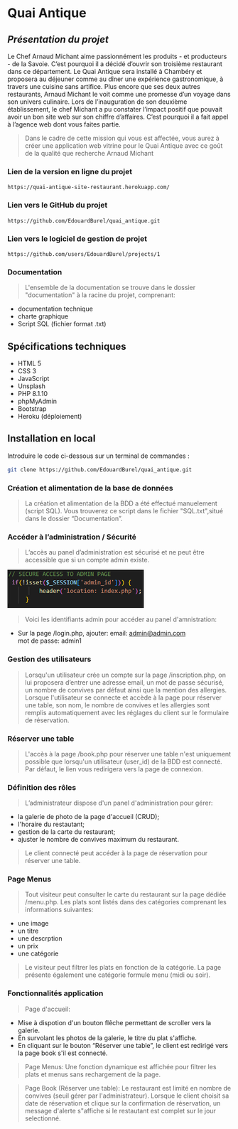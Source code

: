 # Quai Antique 

## _Présentation du projet_

Le Chef Arnaud Michant aime passionnément les produits - et producteurs - de la Savoie. C’est pourquoi il a décidé d’ouvrir son troisième restaurant dans ce département.
Le Quai Antique sera installé à Chambéry et proposera au déjeuner comme au dîner une expérience gastronomique, à travers une cuisine sans artifice.
Plus encore que ses deux autres restaurants, Arnaud Michant le voit comme une promesse d’un voyage dans son univers culinaire.
Lors de l’inauguration de son deuxième établissement, le chef Michant a pu constater l’impact positif que pouvait avoir un bon site web sur son chiffre d’affaires. 
C’est pourquoi il a fait appel à l’agence web dont vous faites partie.

>Dans le cadre de cette mission qui vous est affectée, vous aurez à créer une application web vitrine pour le Quai Antique avec ce goût de la qualité que recherche Arnaud Michant


### Lien de la version en ligne du projet

    https://quai-antique-site-restaurant.herokuapp.com/

### Lien vers le GitHub du projet

    https://github.com/EdouardBurel/quai_antique.git

### Lien vers le logiciel de gestion de projet

    https://github.com/users/EdouardBurel/projects/1

### Documentation ###

>  L'ensemble de la documentation se trouve dans le dossier "documentation" à la racine du projet, comprenant:
- documentation technique
- charte graphique
- Script SQL (fichier format .txt)

## Spécifications techniques

- HTML 5
- CSS 3
- JavaScript
- Unsplash
- PHP 8.1.10
- phpMyAdmin
- Bootstrap
- Heroku (déploiement)

## Installation en local

Introduire le code ci-dessous sur un terminal de commandes :

```sh
git clone https://github.com/EdouardBurel/quai_antique.git
```

### Création et alimentation de la base de données

> La création et alimentation de la BDD a été effectué manuelement (script SQL). Vous trouverez ce script dans le fichier "SQL.txt",situé dans le dossier “Documentation”.

### Accéder à l’administration / Sécurité

> L’accès au panel d’administration est sécurisé et ne peut être accessible que si un compte admin existe.

![code-extract](images/code-extract.png)

>Voici les identifiants admin pour accéder au panel d'amnistration:
-  Sur la page /login.php, ajouter:
 email: admin@admin.com  
 mot de passe: admin1

### Gestion des utilisateurs

> Lorsqu'un utilisateur crée un compte sur la page /inscription.php, on lui proposera d’entrer une adresse email, un mot de passe sécurisé, un nombre de convives par défaut ainsi que la mention des allergies.
> Lorsque l'utilisateur se connecte et accède à la page pour réserver une table, son nom, le nombre de convives et les allergies sont remplis automatiquement avec les réglages du client sur le formulaire de réservation.

### Réserver une table
> L'accès à la page /book.php pour réserver une table n'est uniquement possible que lorsqu'un utilisateur (user_id) de la BDD est connecté. Par défaut, le lien vous redirigera vers la page de connexion.

### Définition des rôles

> L’administrateur dispose d'un panel d'administration pour gérer: 
- la galerie de photo de la page d'accueil (CRUD);
- l'horaire du restautant;
- gestion de la carte du restaurant;
- ajuster le nombre de convives maximum du restaurant.

> Le client connecté peut accéder à la page de réservation pour réserver une table.

### Page Menus

> Tout visiteur peut consulter le carte du restaurant sur la page dédiée /menu.php.
> Les plats sont listés dans des catégories comprenant les informations suivantes:
- une image
- un titre
- une descrption
- un prix
- une catégorie

> Le visiteur peut filtrer les plats en fonction de la catégorie.
> La page présente également une catégorie formule menu (midi ou soir).


### Fonctionnalités application

> Page d'accueil:
- Mise à dispotion d'un bouton flêche permettant de scroller vers la galerie.
- En survolant les photos de la galerie, le titre du plat s'affiche.
- En cliquant sur le bouton “Réserver une table”, le client est redirigé vers la page book s'il est connecté.
> Page Menus: Une fonction dynamique est affichée pour filtrer les plats et menus sans rechargement de la page.

> Page Book (Réserver une table): Le restaurant est limité en nombre de convives (seuil gérer par l'administrateur). Lorsque le client choisit sa date de réservation  et clique sur la confirmation de réservation, un message d'alerte s"affiche si le restautant est complet sur le jour selectionné.
